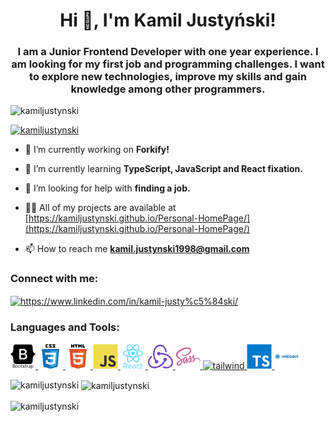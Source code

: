 <h1 align="center">Hi 👋, I'm Kamil Justyński!</h1>
<h3 align="center">I am a Junior Frontend Developer with one year experience. I am looking for my first job and programming challenges. I want to explore new technologies, improve my skills and gain knowledge among other programmers.</h3>

<p align="left"> <img src="https://komarev.com/ghpvc/?username=kamiljustynski&label=Profile%20views&color=0e75b6&style=flat" alt="kamiljustynski" /> </p>

<p align="left"> <a href="https://github.com/ryo-ma/github-profile-trophy"><img src="https://github-profile-trophy.vercel.app/?username=kamiljustynski" alt="kamiljustynski" /></a> </p>

- 🔭 I’m currently working on **Forkify!**

- 🌱 I’m currently learning **TypeScript, JavaScript and React fixation.**

- 🤝 I’m looking for help with **finding a job.**

- 👨‍💻 All of my projects are available at [https://kamiljustynski.github.io/Personal-HomePage/](https://kamiljustynski.github.io/Personal-HomePage/)

- 📫 How to reach me **kamil.justynski1998@gmail.com**

<h3 align="left">Connect with me:</h3>
<p align="left">
<a href="https://linkedin.com/in/https://www.linkedin.com/in/kamil-justy%c5%84ski/" target="blank"><img align="center" src="https://raw.githubusercontent.com/rahuldkjain/github-profile-readme-generator/master/src/images/icons/Social/linked-in-alt.svg" alt="https://www.linkedin.com/in/kamil-justy%c5%84ski/" height="30" width="40" /></a>
</p>

<h3 align="left">Languages and Tools:</h3>
<p align="left"> <a href="https://getbootstrap.com" target="_blank" rel="noreferrer"> <img src="https://raw.githubusercontent.com/devicons/devicon/master/icons/bootstrap/bootstrap-plain-wordmark.svg" alt="bootstrap" width="40" height="40"/> </a> <a href="https://www.w3schools.com/css/" target="_blank" rel="noreferrer"> <img src="https://raw.githubusercontent.com/devicons/devicon/master/icons/css3/css3-original-wordmark.svg" alt="css3" width="40" height="40"/> </a> <a href="https://www.w3.org/html/" target="_blank" rel="noreferrer"> <img src="https://raw.githubusercontent.com/devicons/devicon/master/icons/html5/html5-original-wordmark.svg" alt="html5" width="40" height="40"/> </a> <a href="https://developer.mozilla.org/en-US/docs/Web/JavaScript" target="_blank" rel="noreferrer"> <img src="https://raw.githubusercontent.com/devicons/devicon/master/icons/javascript/javascript-original.svg" alt="javascript" width="40" height="40"/> </a> <a href="https://reactjs.org/" target="_blank" rel="noreferrer"> <img src="https://raw.githubusercontent.com/devicons/devicon/master/icons/react/react-original-wordmark.svg" alt="react" width="40" height="40"/> </a> <a href="https://redux.js.org" target="_blank" rel="noreferrer"> <img src="https://raw.githubusercontent.com/devicons/devicon/master/icons/redux/redux-original.svg" alt="redux" width="40" height="40"/> </a> <a href="https://sass-lang.com" target="_blank" rel="noreferrer"> <img src="https://raw.githubusercontent.com/devicons/devicon/master/icons/sass/sass-original.svg" alt="sass" width="40" height="40"/> </a> <a href="https://tailwindcss.com/" target="_blank" rel="noreferrer"> <img src="https://www.vectorlogo.zone/logos/tailwindcss/tailwindcss-icon.svg" alt="tailwind" width="40" height="40"/> </a> <a href="https://www.typescriptlang.org/" target="_blank" rel="noreferrer"> <img src="https://raw.githubusercontent.com/devicons/devicon/master/icons/typescript/typescript-original.svg" alt="typescript" width="40" height="40"/> </a> <a href="https://webpack.js.org" target="_blank" rel="noreferrer"> <img src="https://raw.githubusercontent.com/devicons/devicon/d00d0969292a6569d45b06d3f350f463a0107b0d/icons/webpack/webpack-original-wordmark.svg" alt="webpack" width="40" height="40"/> </a> </p>

<p><img align="left" src="https://github-readme-stats.vercel.app/api/top-langs?username=kamiljustynski&show_icons=true&locale=en&layout=compact" alt="kamiljustynski" /></p>

<p>&nbsp;<img align="center" src="https://github-readme-stats.vercel.app/api?username=kamiljustynski&show_icons=true&locale=en" alt="kamiljustynski" /></p>

<p><img align="center" src="https://github-readme-streak-stats.herokuapp.com/?user=kamiljustynski&" alt="kamiljustynski" /></p>
